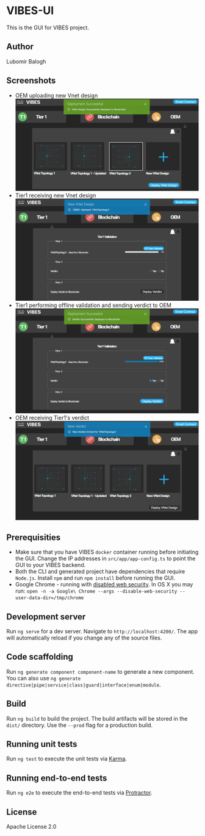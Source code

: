 # VIBES-UI

This is the GUI for VIBES project. 

## Author

Lubomir Balogh

## Screenshots

+ OEM uploading new Vnet design
![Screen Shot](https://github.com/CISCO-METZ-GROUP/VIBES-ui/blob/master/screenshots/OEM%20Uploaded%20New%20Design.png)
+ Tier1 receiving new Vnet design
![Screen Shot](https://github.com/CISCO-METZ-GROUP/VIBES-ui/blob/master/screenshots/T1%20Received%20New%20Design.png)
+ Tier1 performing offline validation and sending verdict to OEM
![Screen Shot](https://github.com/CISCO-METZ-GROUP/VIBES-ui/blob/master/screenshots/T1%20Performed%20Validation%20and%20Uploaded%20Verdict%20.png)
+ OEM receiving Tier1's verdict
![Screen Shot](https://github.com/CISCO-METZ-GROUP/VIBES-ui/blob/master/screenshots/OEM%20Received%20Verdict%20from%20T1.png)

## Prerequisities

- Make sure that you have VIBES `docker` container running before initiating the GUI. Change the IP addresses in `src/app/app-config.ts` to point the GUI to your VIBES backend.
- Both the CLI and generated project have dependencies that require `Node.js`. Install `npm` and run `npm install` before running the GUI.
- Google Chrome - running with [disabled web security](https://stackoverflow.com/questions/3102819/disable-same-origin-policy-in-chrome). In OS X you may run: `open -n -a Google\ Chrome --args --disable-web-security --user-data-dir=/tmp/chrome`

## Development server

Run `ng serve` for a dev server. Navigate to `http://localhost:4200/`. The app will automatically reload if you change any of the source files.

## Code scaffolding

Run `ng generate component component-name` to generate a new component. You can also use `ng generate directive|pipe|service|class|guard|interface|enum|module`.

## Build

Run `ng build` to build the project. The build artifacts will be stored in the `dist/` directory. Use the `--prod` flag for a production build.

## Running unit tests

Run `ng test` to execute the unit tests via [Karma](https://karma-runner.github.io).

## Running end-to-end tests

Run `ng e2e` to execute the end-to-end tests via [Protractor](http://www.protractortest.org/).

## License

Apache License 2.0
